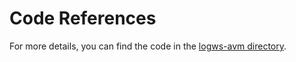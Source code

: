 # Code References

For more details, you can find the code in the [logws-avm directory](../code/logws-avm).
